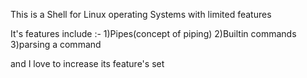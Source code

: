 This is a Shell for Linux operating Systems with limited features 

It's features include :-
1)Pipes(concept of piping)
2)Builtin commands
3)parsing a command

 and I love to increase its feature's set
